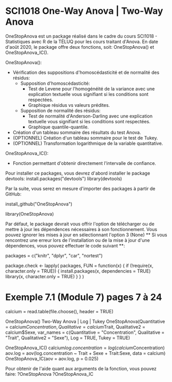 # SCI1018 One-Way Anova | Two-Way Anova

OneStopAnova est un package réalisé dans le cadre du cours SCI1018 - Statistiques avec R de la TÉLUQ pour les cours traitant d'Anova. En date d'août 2020, le package offre deux fonctions, soit: OneStopAnova() et OneStopAnova_IC(). 

OneStopAnova():
  - Vérification des suppositions d'homoscédasticité et de normalité des résidus:
    - Supposition d'homoscédasticité:
        - Test de Levene pour l'homogénéité de la variance avec une explication textuelle vous signifiant si les conditions sont respectées.
        - Graphique résidus vs valeurs prédites.
    - Supposition de normalité des résidus:
        - Test de normalité d'Anderson-Darling avec une explication textuelle vous signifiant si les conditions sont respectées. 
        - Graphique quantile-quantile.        
  - Création d'un tableau sommaire des résultats du test Anova.
  - (OPTIONNEL) Création d'un tableau sommaire pour le test de Tukey.
  - (OPTIONNEL) Transformation logarithmique de la variable quantitative.
  
OneStopAnova_IC():
  - Fonction permettant d'obtenir directement l'intervalle de confiance.

Pour installer ce packages, vous devrez d'abord installer le package devtools:
  install.packages("devtools")
  library(devtools)

Par la suite, vous serez en mesure d'importer des packages à partir de GitHub:

  install_github("OneStopAnova")
  
  library(OneStopAnova)
  
Par défaut, le package devrait vous offrir l'option de télécharger ou de mettre à jour les dépendences nécessaires à son fonctionnement. Vous pouvez ignorer les mises à jour en sélectionnant l'option 3 (None)
** Si vous rencontrez une erreur lors de l'installation ou de la mise à jour d'une dépendences, vous pouvez effectuer le code suivant **: 

  packages = c("knitr", "dplyr", "car", "nortest")
             
  package.check <- lapply(
    packages,
    FUN = function(x) {
    if (!require(x, character.only = TRUE)) {
    install.packages(x, dependencies = TRUE)
    library(x, character.only = TRUE)
    }
   }
  )

# Exemple 7.1 (Module 7) pages 7 à 24
calcium = read.table(file.choose(), header = TRUE)

OneStopAnova()
Two-Way Anova | Log | Tukey
OneStopAnova(Quantitative = calcium$Concentration,
             Qualitative = calcium$Trait,
             Qualitative2 = calcium$Sexe,
             var_names = c(Quantitative = "Concentration",
                           Qualitative = "Trait",
                           Qualitative2 = "Sexe"),
             Log = TRUE,
             Tukey = TRUE)

OneStopAnova_IC()
calcium$log.concentration = log(calcium$Concentration)
aov.log = aov(log.concentration ~ Trait + Sexe + Trait:Sexe, data = calcium)
OneStopAnova_IC(aov = aov.log, p = 0.025)

Pour obtenir de l'aide quant aux arguments de la fonction, vous pouvez faire:
?OneStopAnova
?OneStopAnova_IC
